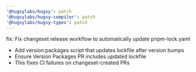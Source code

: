 ```yaml
---
'@hugsylabs/hugsy': patch
'@hugsylabs/hugsy-compiler': patch
'@hugsylabs/hugsy-types': patch
---
```


fix: Fix changeset release workflow to automatically update pnpm-lock.yaml

- Add version:packages script that updates lockfile after version bumps
- Ensure Version Packages PR includes updated lockfile
- This fixes CI failures on changeset-created PRs